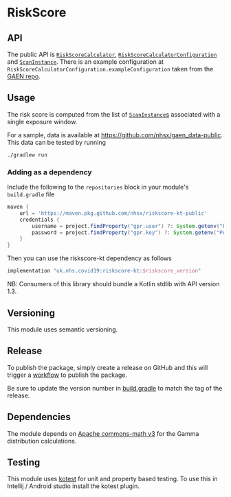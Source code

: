 # RiskScore

## API

The public API is [`RiskScoreCalculator`](riskscore/src/main/java/uk/nhs/riskscore/RiskScoreCalculator.kt), [`RiskScoreCalculatorConfiguration`](riskscore/src/main/java/uk/nhs/riskscore/RiskScoreCalculatorConfiguration.kt) and [`ScanInstance`](riskscore/src/main/java/uk/nhs/riskscore/ScanInstance.kt).
There is an example configuration at `RiskScoreCalculatorConfiguration.exampleConfiguration` taken from the [GAEN repo](https://github.com/nhsx).

## Usage

The risk score is computed from the list of [`ScanInstance`s](https://developers.google.com/android/reference/com/google/android/gms/nearby/exposurenotification/ScanInstance) associated with a single exposure window.

For a sample, data is available at https://github.com/nhsx/gaen_data-public. This data can be tested by running

```
./gradlew run
```

### Adding as a dependency

Include the following to the `repositories` block in your module's `build.gradle` file

```groovy
maven {
    url = 'https://maven.pkg.github.com/nhsx/riskscore-kt-public'
    credentials {
        username = project.findProperty("gpr.user") ?: System.getenv("PACKAGES_ACCESS_ACTOR")
        password = project.findProperty("gpr.key") ?: System.getenv("PACKAGES_ACCESS_TOKEN")
    }
}
```

Then you can use the riskscore-kt dependency as follows

```groovy
implementation "uk.nhs.covid19:riskscore-kt:$riskscore_version"
```

NB: Consumers of this library should bundle a Kotlin stdlib with API version 1.3.

## Versioning

This module uses semantic versioning.

## Release

To publish the package, simply create a release on GitHub and this will trigger a [workflow](.github/workflows/gradle-publish.yml) to publish the package.

Be sure to update the version number in [build.gradle](riskscore/build.gradle) to match the tag of the release.

## Dependencies

The module depends on [Apache commons-math v3](https://commons.apache.org/proper/commons-math/) for the Gamma distribution calculations.

## Testing

This module uses [kotest](https://github.com/kotest/kotest) for unit and property based testing. To use this in Intellij / Android studio install the kotest plugin.
